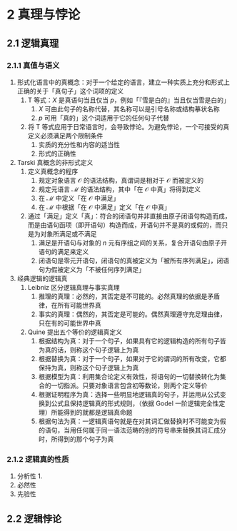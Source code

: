 # 2 真理与悖论

## 2.1 逻辑真理
### 2.1.1 真值与语义
1. 形式化语言中的真概念：对于一个给定的语言，建立一种实质上充分和形式上正确的关于「真句子」这个词项的定义
    1. $\text{T}$ 等式：$X$ 是真语句当且仅当 $p$，例如「『雪是白的』当且仅当雪是白的」
        1. $X$ 可由此句子的名称代替，其名称可以是引号名称或结构摹状名称
        2. $p$ 可用「真的」这个词适用于它的任何句子代替
    2. 将 $\text{T}$ 等式应用于日常语言时，会导致悖论。为避免悖论，一个可接受的真定义必须满足两个限制条件
        1. 实质的充分性和内容的适当性
        2. 形式的正确性
2. $\text{Tarski}$ 真概念的非形式定义
    1. 定义真概念的程序
        1. 规定对象语言 $\mathscr O$ 的语法结构，真谓词是相对于 $\mathscr O$ 而被定义的
        2. 规定元语言 $\mathscr M$ 的语法结构，其中「在 $\mathscr O$ 中真」将得到定义
        3. 在 $\mathscr M$ 中定义「在 $\mathscr O$ 中满足」
        4. 在 $\mathscr M$ 中根据「在 $\mathscr O$ 中满足」定义「在 $\mathscr O$ 中真」
    2. 通过「满足」定义「真」：符合的闭语句并非直接由原子闭语句构造而成，而是由语句函项（即开语句）构造而成，开语句并不是真的或假的，而只是为对象所满足或不满足
        1. 满足是开语句与对象的 $n$ 元有序组之间的关系，复合开语句由原子开语句的满足来定义
        2. 闭语句是零元开语句，闭语句的真被定义为「被所有序列满足」，闭语句为假被定义为「不被任何序列满足」
3. 经典逻辑的逻辑真
    1. $\text{Leibniz}$ 区分逻辑真理与事实真理
        1. 推理的真理：必然的，其否定是不可能的。必然真理的依据是矛盾律，在所有可能世界真
        2. 事实的真理：偶然的，其否定是可能的。偶然真理遵守充足理由律，只在有的可能世界中真
    2. $\text{Quine}$ 提出五个等价的逻辑真定义
        1. 根据结构为真：对于一个句子，如果具有它的逻辑构造的所有句子皆为真的话，则称这个句子逻辑上为真
        2. 根据替换为真：对于一个句子，如果对于它的谓词的所有改变，它都保持为真，则称这个句子逻辑上为真
        3. 根据模型为真：利用集合论定义有效性，将语句的一切替换转化为集合的一切指派。只要对象语言包含初等数论，则两个定义等价
        4. 根据证明程序为真：选择一些明显地逻辑真的句子，并运用从公式变换到公式且保持逻辑真的形式规则，（依据 $\text{Godel}$ 一阶逻辑完全性定理）所能得到的就都是逻辑真命题
        5. 根据句法为真：一逻辑真语句就是在对其词汇做替换时不可能变为假的语句，当用任何属于同一语法范畴的别的符号串来替换其词汇成分时，所得到的那个句子为真

### 2.1.2 逻辑真的性质
1. 分析性
    1. 
2. 必然性
3. 先验性

## 2.2 逻辑悖论
